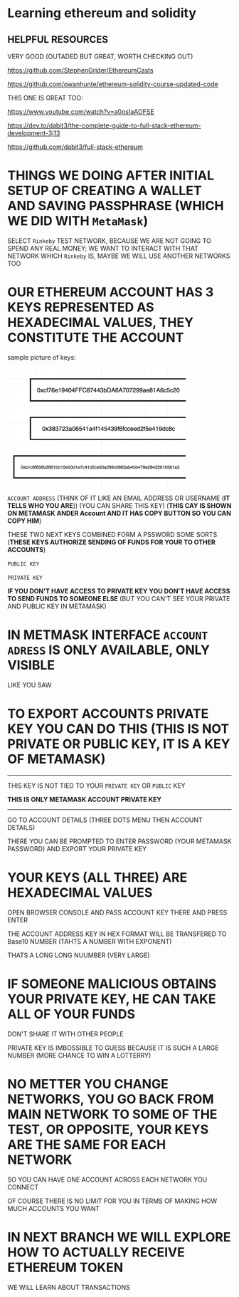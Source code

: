# Learning ethereum and solidity

## HELPFUL RESOURCES

VERY GOOD (OUTADED BUT GREAT, WORTH CHECKING OUT)

<https://github.com/StephenGrider/EthereumCasts>

<https://github.com/owanhunte/ethereum-solidity-course-updated-code>

THIS ONE IS GREAT TOO:

<https://www.youtube.com/watch?v=a0osIaAOFSE>

<https://dev.to/dabit3/the-complete-guide-to-full-stack-ethereum-development-3j13>

<https://github.com/dabit3/full-stack-ethereum>

# THINGS WE DOING AFTER INITIAL SETUP OF CREATING A WALLET AND SAVING PASSPHRASE (WHICH WE DID WITH `MetaMask`)

SELECT `Rinkeby` TEST NETWORK, BECAUSE WE ARE NOT GOING TO SPEND ANY REAL MONEY; WE WANT TO INTERACT WITH THAT NETWORK WHICH `Rinkeby` IS, MAYBE WE WILL USE ANOTHER NETWORKS TOO

# OUR ETHEREUM ACCOUNT HAS 3 KEYS REPRESENTED AS HEXADECIMAL VALUES, THEY CONSTITUTE THE ACCOUNT

sample picture of keys:

![keys](images/KEYS.png)

`ACCOUNT ADDRESS` (THINK OF IT LIKE AN EMAIL ADDRESS OR USERNAME (**IT TELLS WHO YOU ARE**)) (YOU CAN SHARE THIS KEY) (**THIS CAY IS SHOWN ON METAMASK ANDER Account AND IT HAS COPY BUTTON SO YOU CAN COPY HIM**) 

THESE TWO NEXT KEYS COMBINED FORM A PSSWORD SOME SORTS (**THESE KEYS AUTHORIZE SENDING OF FUNDS FOR YOUR TO OTHER ACCOUNTS**)

`PUBLIC KEY`

`PRIVATE KEY`

**IF YOU DON'T HAVE ACCESS TO PRIVATE KEY YOU DON'T HAVE ACCESS TO SEND FUNDS TO SOMEONE ELSE** (BUT YOU CAN'T SEE YOUR PRIVATE AND PUBLIC KEY IN METAMASK)

# IN METMASK INTERFACE `ACCOUNT ADRESS` IS ONLY AVAILABLE, ONLY VISIBLE

LIKE YOU SAW

# TO EXPORT ACCOUNTS PRIVATE KEY YOU CAN DO THIS (THIS IS NOT PRIVATE OR PUBLIC KEY, IT IS A KEY OF METAMASK)

***

THIS KEY IS NOT TIED TO YOUR `PRIVATE KEY` OR `PUBLIC` KEY

**THIS IS ONLY METAMASK ACCOUNT PRIVATE KEY**

***

GO TO ACCOUNT DETAILS (THREE DOTS MENU THEN ACCOUNT DETAILS)

THERE YOU CAN BE PROMPTED TO ENTER PASSWORD (YOUR METAMASK PASSWORD) AND EXPORT YOUR PRIVATE KEY

# YOUR KEYS (ALL THREE) ARE HEXADECIMAL VALUES

OPEN BROWSER CONSOLE AND PASS ACCOUNT KEY THERE AND PRESS ENTER

THE ACCOUNT ADDRESS KEY IN HEX FORMAT WILL BE TRANSFERED TO Base10 NUMBER (TAHTS A NUMBER WITH EXPONENT)

THATS A LONG LONG NUUMBER (VERY LARGE)

# IF SOMEONE MALICIOUS OBTAINS YOUR PRIVATE KEY, HE CAN TAKE ALL OF YOUR FUNDS

DON'T SHARE IT WITH OTHER PEOPLE

PRIVATE KEY IS IMBOSSIBLE TO GUESS BECAUSE IT IS SUCH A LARGE NUMBER (MORE CHANCE TO WIN A LOTTERRY)

# NO METTER YOU CHANGE NETWORKS, YOU GO BACK FROM MAIN NETWORK TO SOME OF THE TEST, OR OPPOSITE, YOUR KEYS ARE THE SAME FOR EACH NETWORK

SO YOU CAN HAVE ONE ACCOUNT ACROSS EACH NETWORK YOU CONNECT

OF COURSE THERE IS NO LIMIT FOR YOU IN TERMS OF MAKING HOW MUCH ACCOUNTS YOU WANT

# IN NEXT BRANCH WE WILL EXPLORE HOW TO ACTUALLY RECEIVE ETHEREUM TOKEN

WE WILL LEARN ABOUT TRANSACTIONS
